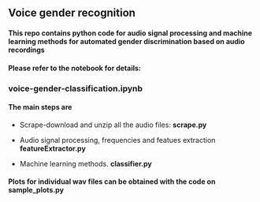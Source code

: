 ## Voice gender recognition

#### This repo contains python code for audio signal processing and machine learning methods for automated gender discrimination based on audio recordings

#### Please refer to the notebook for details:  
### voice-gender-classification.ipynb

#### The main steps are


- Scrape-download and unzip all the audio files: **scrape.py**

- Audio signal processing, frequencies and featues extraction **featureExtractor.py**

- Machine learning methods. **classifier.py**



#### Plots for individual wav files can be obtained with the code on **sample_plots.py**
